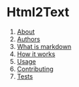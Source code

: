 Html2Text
=========

1. [About](about.md)
2. [Authors](../AUTHORS.md)
3. [What is markdown](https://daringfireball.net/projects/markdown/)
4. [How it works](how_it_works.md)
5. [Usage](usage.md)
6. [Contributing](contributing.md)
7. [Tests](test.md)

